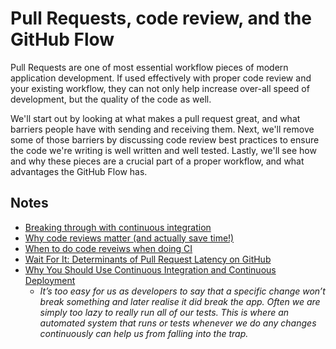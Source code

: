 # Pull Requests, code review, and the GitHub Flow

Pull Requests are one of most essential workflow pieces of modern application development. If used effectively with proper code review and your existing workflow, they can not only help increase over-all speed of development, but the quality of the code as well.

We'll start out by looking at what makes a pull request great, and what barriers people have with sending and receiving them. Next, we'll remove some of those barriers by discussing code review best practices to ensure the code we're writing is well written and well tested. Lastly, we'll see how and why these pieces are a crucial part of a proper workflow, and what advantages the GitHub Flow has.


## Notes
- [Breaking through with continuous integration]( https://www.atlassian.com/agile/continuous-integration)
- [Why code reviews matter
(and actually save time!)](https://www.atlassian.com/agile/code-reviews)
- [When to do code reveiws when doing CI](http://programmers.stackexchange.com/questions/121664/when-to-do-code-reviews-when-doing-continuous-integration)
- [Wait For It: Determinants of Pull Request Latency on GitHub](https://bvasiles.github.io/papers/msr15.pdf)
- [Why You Should Use Continuous Integration and Continuous Deployment](http://blog.teamtreehouse.com/use-continuous-integration-continuous-deployment)
  - _It’s too easy for us as developers to say that a specific change won’t break something and later realise it did break the app. Often we are simply too lazy to really run all of our tests. This is where an automated system that runs or tests whenever we do any changes continuously can help us from falling into the trap._
